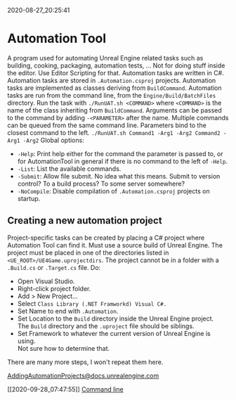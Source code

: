 2020-08-27_20:25:41

# Automation Tool

A program used for automating Unreal Engine related tasks such as building, cooking, packaging, automation tests, …
Not for doing stuff inside the editor. Use Editor Scripting for that.
Automation tasks are written in C#.
Automation tasks are stored in `.Automation.csproj` projects.
Automation tasks are implemented as classes deriving from `BuildCommand`.
Automation tasks are run from the command line, from the `Engine/Build/BatchFiles` directory.
Run the task with `./RunUAT.sh <COMMAND>` where `<COMMAND>` is the name of the class inheriting from `BuildCommand`.
Arguments can be passed to the command by adding `-<PARAMETER>` after the name.
Multiple commands can be queued from the same command line.
Parameters bind to the closest command to the left.
`./RunUAT.sh Command1 -Arg1 -Arg2 Command2 -Arg1 -Arg2`
Global options:
- `-Help`: Print help either for the command the parameter is passed to, or for AutomationTool in general if there is no command to the left of `-Help`.
- `-List`: List the available commands.
- `-Submit`: Allow file submit. No idea what this means. Submit to version control? To a build process? To some server somewhere?
- `-NoCompile`: Disable compilation of `.Automation.csproj` projects on startup.

## Creating a new automation project
Project-specific tasks can be created by placing a C# project where Automation Tool can find it.
Must use a source build of Unreal Engine.
The project must be placed in one of the directories listed in `<UE_ROOT>/UE4Game.uprojectdirs`.
The project cannot be in a folder with a `.Build.cs` or `.Target.cs` file.
Do:
- Open Visual Studio.
- Right-click project folder.
- Add > New Project…
- Select `Class Library (.NET Framworkd) Visual C#.`
- Set Name to end with `.Automation`.
- Set Location to the `Build` directory inside the Unreal Engine project.  
    The `Build` directory and the `.uproject` file should be siblings.
- Set Framework to whatever the current version of Unreal Engine is using.  
    Not sure how to determine that.

There are many more steps, I won't repeat them here.

[AddingAutomationProjects@docs.unrealengine.com](https://docs.unrealengine.com/en-US/Programming/BuildTools/AutomationTool/HowTo/AddingAutomationProjects/index.html)

[[2020-09-28_07:47:55]] [Command line](./Command%20line.md)  
